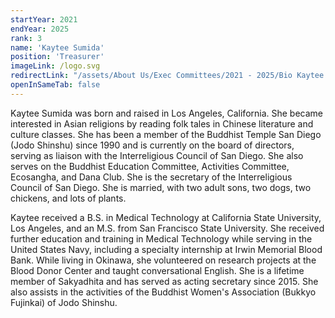 ```yaml
---
startYear: 2021
endYear: 2025
rank: 3
name: 'Kaytee Sumida'
position: 'Treasurer'
imageLink: /logo.svg
redirectLink: "/assets/About Us/Exec Committees/2021 - 2025/Bio Kaytee Sumida.pdf"
openInSameTab: false
---
```

Kaytee Sumida was born and raised in Los Angeles, California. She became interested in Asian
religions by reading folk tales in Chinese literature and culture classes. She has been a member of
the Buddhist Temple San Diego (Jodo Shinshu) since 1990 and is currently on the board of
directors, serving as liaison with the Interreligious Council of San Diego. She also serves on the
Buddhist Education Committee, Activities Committee, Ecosangha, and Dana Club. She is the
secretary of the Interreligious Council of San Diego. She is married, with two adult sons, two
dogs, two chickens, and lots of plants.

Kaytee received a B.S. in Medical Technology at California State University, Los Angeles, and
an M.S. from San Francisco State University. She received further education and training in
Medical Technology while serving in the United States Navy, including a specialty internship at
Irwin Memorial Blood Bank. While living in Okinawa, she volunteered on research projects at
the Blood Donor Center and taught conversational English. She is a lifetime member of
Sakyadhita and has served as acting secretary since 2015. She also assists in the activities of the
Buddhist Women's Association (Bukkyo Fujinkai) of Jodo Shinshu.
